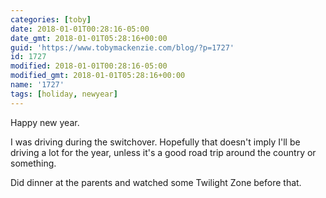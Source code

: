 ```yaml
---
categories: [toby]
date: 2018-01-01T00:28:16-05:00
date_gmt: 2018-01-01T05:28:16+00:00
guid: 'https://www.tobymackenzie.com/blog/?p=1727'
id: 1727
modified: 2018-01-01T00:28:16-05:00
modified_gmt: 2018-01-01T05:28:16+00:00
name: '1727'
tags: [holiday, newyear]
---
```


Happy new year.<!--more-->

I was driving during the switchover.  Hopefully that doesn't imply I'll be driving a lot for the year, unless it's a good road trip around the country or something.

Did dinner at the parents and watched some Twilight Zone before that.

